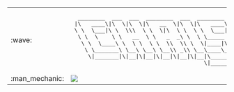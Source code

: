 <table>
<tr><td width=40>:wave:</td>
<td>
<pre>
  ________  ___  ___  ________  ___  ________
 |\   ____\|\  \|\  \|\   __  \|\  \|\   ____\
 \ \  \___|\ \  \\\  \ \  \|\  \ \  \ \  \___|_
  \ \  \    \ \   __  \ \   _  _\ \  \ \_____  \
   \ \  \____\ \  \ \  \ \  \\  \\ \  \|____|\  \  
    \ \_______\ \__\ \__\ \__\\ _\\ \__\____\_\  \
     \|_______|\|__|\|__|\|__|\|__|\|__|\_________\
                                       \|_________|
</pre>
</td></tr>
<tr><td width=40>:man_mechanic:</td>
<td>
<a href="https://github.com/anuraghazra/github-readme-stats">
  <img align="center" src="https://github-readme-stats-swart-zeta.vercel.app/api/top-langs/?username=ChristopherSchubert&count_private=true&theme=gruvbox&layout=compact&langs_count=8" />
</a>
</td></tr>
</table>



<!--
**ChristopherSchubert/ChristopherSchubert** is a ✨ _special_ ✨ repository because its `README.md` (this file) appears on your GitHub profile.

Here are some ideas to get you started:

- 🔭 I’m currently working on ...
- 🌱 I’m currently learning ...
- 👯 I’m looking to collaborate on ...
- 🤔 I’m looking for help with ...
- 💬 Ask me about ...
- 📫 How to reach me: ...
- 😄 Pronouns: ...
- ⚡ Fun fact: ...
- 
-->


